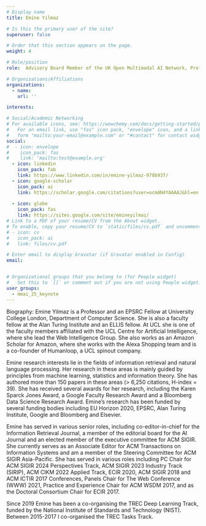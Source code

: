 ```yaml
---
# Display name
title: Emine Yilmaz

# Is this the primary user of the site?
superuser: false

# Order that this section appears on the page.
weight: 4

# Role/position
role:  Advisory Board Member of the UK Open Multimodal AI Network, Professor and an EPSRC Fellow at University College London & Amazon Scholar

# Organizations/Affiliations
organizations:
  - name:
    url: ''

interests:

# Social/Academic Networking
# For available icons, see: https://wowchemy.com/docs/getting-started/page-builder/#icons
#   For an email link, use "fas" icon pack, "envelope" icon, and a link in the
#   form "mailto:your-email@example.com" or "#contact" for contact widget.
social:
#  - icon: envelope
#    icon_pack: fas
#    link: 'mailto:test@example.org'
  - icon: linkedin
    icon_pack: fab
    link: https://www.linkedin.com/in/emine-yilmaz-978b937/
  - icon: google-scholar
    icon_pack: ai
    link: https://scholar.google.com/citations?user=ocmAN4YAAAAJ&hl=en
    
  - icon: globe
    icon_pack: fas
    link: https://sites.google.com/site/emineyilmaz/
# Link to a PDF of your resume/CV from the About widget.
# To enable, copy your resume/CV to `static/files/cv.pdf` and uncomment the lines below.
# - icon: cv
#   icon_pack: ai
#   link: files/cv.pdf

# Enter email to display Gravatar (if Gravatar enabled in Config)
email: 


# Organizational groups that you belong to (for People widget)
#   Set this to `[]` or comment out if you are not using People widget.
user_groups:
  - mmai_25_keynote
---
```

Biography: Emine Yilmaz is a Professor and an EPSRC Fellow at University College London, Department of Computer Science. She is also a faculty fellow at the Alan Turing Institute and an ELLIS fellow. At UCL she is one of the faculty members affiliated with the UCL Centre for Artificial Intelligence, where she lead the Web Intelligence Group. She also works as an Amazon Scholar for Amazon, where she works with the Alexa Shopping team and is a co-founder of Humanloop, a UCL spinout company. 

Emine research interests lie in the fields of information retrieval and natural language processing. Her research in these areas is mainly guided by principles from machine learning, statistics and information theory. She has authored more than 150 papers in these areas (> 6,250 citations, H-index = 39). She has received several awards for her research, including the Karen Sparck Jones Award, a Google Faculty Research Award and a Bloomberg Data Science Research Award. Emine’s research has been funded by several funding bodies including EU Horizon 2020, EPSRC, Alan Turing Institute, Google and Bloomberg and Elsevier. 

Emine has served in various senior roles, including co-editor-in-chief for the Information Retrieval Journal, a member of the editorial board for the AI Journal and an elected member of the executive committee for ACM SIGIR. She currently serves as an Associate Editor for ACM Transactions on Information Systems and am a member of the Steering Committee for ACM SIGIR Asia-Pacific. She has served in various roles including PC Chair for ACM SIGIR 2024 Perspectives Track, ACM SIGIR 2023 Industry Track (SIRIP), ACM CIKM 2022 Applied Track, ECIR 2020, ACM SIGIR 2018 and ACM ICTIR 2017 Conferences, Panels Chair for The Web Conference (WWW) 2021, Practice and Experience Chair for ACM WSDM 2017, and as the Doctoral Consortium Chair for ECIR 2017. 

Since 2019 Emine has been a co-organising the TREC Deep Learning Track, funded by the National Institute of Standards and Technology (NIST). Between 2015-2017 I co-organised the TREC Tasks Track.


